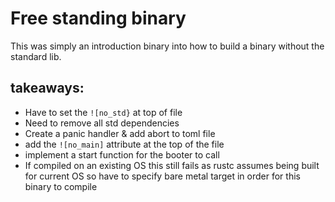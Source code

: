 # Free standing binary

This was simply an introduction binary into how to build a binary without the standard lib.

## takeaways:

- Have to set the `![no_std}` at top of file
- Need to remove all std dependencies
- Create a panic handler & add abort to toml file
- add the `![no_main]` attribute at the top of the file
- implement a start function for the booter to call
- If compiled on an existing OS this still fails as rustc assumes being built for current OS so have to specify bare metal target in order for this binary to compile
